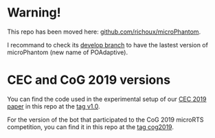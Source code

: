 # Warning!

This repo has been moved here:
[github.com/richoux/microPhantom](https://github.com/richoux/microPhantom).

I        recommand         to        check         its        [develop
branch](https://github.com/richoux/microPhantom/tree/develop)  to have
the lastest version of microPhantom (new name of POAdaptive).


# CEC and CoG 2019 versions

You can find the code used in the experimental setup of our
[CEC 2019 paper](https://arxiv.org/abs/1901.00942) in this repo at the [tag
v1.0](https://github.com/richoux/microrts-uncertainty/releases/tag/v1.0).

For the version of the bot  that participated to the CoG 2019 microRTS
competition, you can find it in this repo at the [tag cog2019](https://github.com/richoux/microrts-uncertainty/releases/tag/cog2019).

